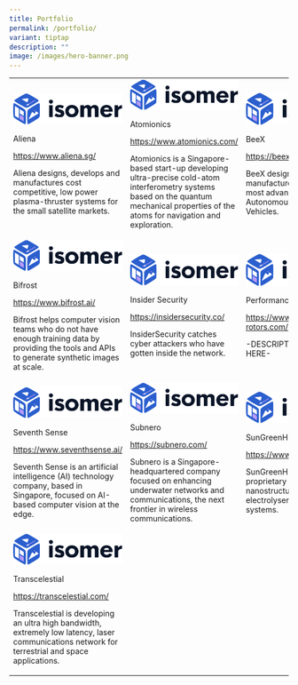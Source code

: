 ```yaml
---
title: Portfolio
permalink: /portfolio/
variant: tiptap
description: ""
image: /images/hero-banner.png
---
```

<p></p><table><tbody><tr><td rowspan="1" colspan="1"><a class="isomer-image-wrapper" href="https://www.aliena.sg/"><img style="width: 100%" height="auto" width="100%" alt="" src="/images/isomer-logo.svg"></a><p>Aliena</p><p><a href="https://www.aliena.sg/" rel="noopener noreferrer nofollow" target="_blank">https://www.aliena.sg/</a></p><p>Aliena designs, develops and manufactures cost competitive, low power plasma-thruster systems for the small satellite markets.</p></td><td rowspan="1" colspan="1"><a class="isomer-image-wrapper" href="https://www.atomionics.com/"><img style="width: 100%" height="auto" width="100%" alt="" src="/images/isomer-logo.svg"></a><p>Atomionics</p><p><a href="https://www.atomionics.com/" rel="noopener noreferrer nofollow" target="_blank">https://www.atomionics.com/</a></p><p>Atomionics is a Singapore-based start-up developing ultra-precise cold-atom interferometry systems based on the quantum mechanical properties of the atoms for navigation and exploration.</p></td><td rowspan="1" colspan="1"><a class="isomer-image-wrapper" href="https://beex.sg/"><img style="width: 100%" height="auto" width="100%" alt="" src="/images/isomer-logo.svg"></a><p>BeeX</p><p><a href="https://beex.sg/" rel="noopener noreferrer nofollow" target="_blank">https://beex.sg/</a></p><p>BeeX&nbsp;designs and manufactures the world's most advanced Hovering Autonomous Underwater Vehicles.</p></td></tr><tr><td rowspan="1" colspan="1"><div class="isomer-image-wrapper"><img style="width: 100%" height="auto" width="100%" alt="" src="/images/isomer-logo.svg"></div><p>Bifrost</p><p><a href="https://www.bifrost.ai/" rel="noopener noreferrer nofollow" target="_blank">https://www.bifrost.ai/</a></p><p>Bifrost helps computer vision teams who do not have enough training data by providing the tools and APIs to generate synthetic images at scale. </p></td><td rowspan="1" colspan="1"><div class="isomer-image-wrapper"><img style="width: 100%" height="auto" width="100%" alt="" src="/images/isomer-logo.svg"></div><p>Insider Security</p><p><a href="https://insidersecurity.co/" rel="noopener noreferrer nofollow" target="_blank">https://insidersecurity.co/</a></p><p>InsiderSecurity catches cyber attackers who have gotten inside the network.</p></td><td rowspan="1" colspan="1"><div class="isomer-image-wrapper"><img style="width: 100%" height="auto" width="100%" alt="" src="/images/isomer-logo.svg"></div><p>Performance Rotors</p><p><a href="https://www.performance-rotors.com/" rel="noopener noreferrer nofollow" target="_blank">https://www.performance-rotors.com/</a></p><p>-DESCRIPTION FOR PR HERE-</p></td></tr><tr><td rowspan="1" colspan="1"><div class="isomer-image-wrapper"><img style="width: 100%" height="auto" width="100%" alt="" src="/images/isomer-logo.svg"></div><p>Seventh Sense</p><p><a href="https://www.seventhsense.ai/" rel="noopener noreferrer nofollow" target="_blank">https://www.seventhsense.ai/</a></p><p>Seventh Sense is an artificial intelligence (AI) technology company, based in Singapore, focused on AI-based computer vision at the edge.</p></td><td rowspan="1" colspan="1"><div class="isomer-image-wrapper"><img style="width: 100%;" height="auto" width="100%" alt="" src="/images/isomer-logo.svg"></div><p>Subnero</p><p><a href="https://subnero.com/" rel="noopener noreferrer nofollow" target="_blank">https://subnero.com/</a></p><p>Subnero is a Singapore-headquartered company focused on enhancing underwater networks and communications, the next frontier in wireless communications.</p></td><td rowspan="1" colspan="1"><div class="isomer-image-wrapper"><img style="width: 100%" height="auto" width="100%" alt="" src="/images/isomer-logo.svg"></div><p>SunGreenH2</p><p><a href="https://www.sungreenh2.com/" rel="noopener noreferrer nofollow" target="_blank">https://www.sungreenh2.com/</a></p><p>SunGreenH2 incorporates proprietary advanced nanostructured materials into electrolyser cells, stacks and systems.</p></td></tr><tr><td rowspan="1" colspan="1"><div class="isomer-image-wrapper"><img style="width: 100%" height="auto" width="100%" alt="" src="/images/isomer-logo.svg"></div><p>Transcelestial</p><p><a href="https://transcelestial.com/" rel="noopener noreferrer nofollow" target="_blank">https://transcelestial.com/</a></p><p>Transcelestial is developing an ultra high bandwidth, extremely low latency, laser communications network for terrestrial and space applications.</p></td><td rowspan="1" colspan="1"><p></p></td><td rowspan="1" colspan="1"><p></p></td></tr></tbody></table><p></p>